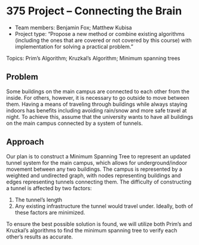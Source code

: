 # 375 Project – Connecting the Brain
* Team members: Benjamin Fox; Matthew Kubisa
* Project type: “Propose a new method or combine existing algorithms (including the ones that are covered or not covered by this course) with implementation for solving a practical problem.”

Topics: Prim’s Algorithm; Kruzkal’s Algorithm; Minimum spanning trees

## Problem
Some buildings on the main campus are connected to each other from the inside. For others, however, it is necessary to go outside to move between them. Having a means of traveling through buildings while always staying indoors has benefits including avoiding rain/snow and more safe travel at night. To achieve this, assume that the university wants to have all buildings on the main campus connected by a system of tunnels.

## Approach
Our plan is to construct a Minimum Spanning Tree to represent an updated tunnel system for the main campus, which allows for underground/indoor movement between any two buildings. 
The campus is represented by a weighted and undirected graph, with nodes representing buildings and edges representing tunnels connecting them. The difficulty of constructing a tunnel is affected by two factors: 
1. The tunnel’s length
2. Any existing infrastructure the tunnel would travel under.
Ideally, both of these factors are minimized.

To ensure the best possible solution is found, we will utilize both Prim’s and Kruzkal’s algorithms to find the minimum spanning tree to verify each other’s results as accurate.